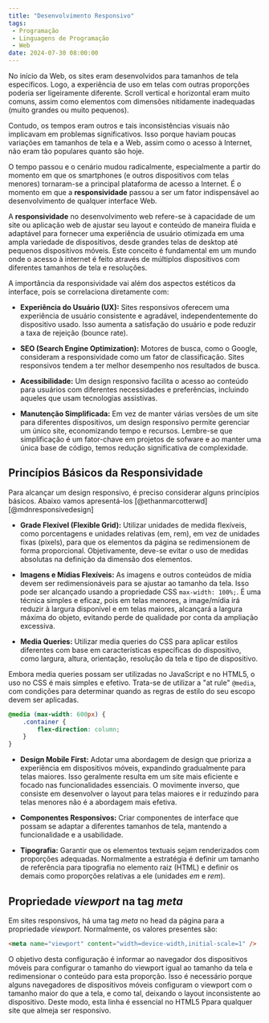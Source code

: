```yaml
---
title: "Desenvolvimento Responsivo"
tags:
 - Programação
 - Linguagens de Programação
 - Web
date: 2024-07-30 08:00:00
---
```


No início da Web, os sites eram desenvolvidos para tamanhos de tela específicos. Logo, a experiência de uso em telas com outras proporções poderia ser ligeiramente diferente. Scroll vertical e horizontal eram muito comuns, assim como elementos com dimensões nitidamente inadequadas (muito grandes ou muito pequenos). 

Contudo, os tempos eram outros e tais inconsistências visuais não implicavam em problemas significativos. Isso porque haviam poucas variações em tamanhos de tela e a Web, assim como o acesso à Internet, não eram tão populares quanto são hoje.


O tempo passou e o cenário mudou radicalmente, especialmente a partir do momento em que os smartphones (e outros dispositivos com telas menores) tornaram-se a principal plataforma de acesso a Internet. É o momento em que a **responsividade** passou a ser um fator indispensável ao desenvolvimento de qualquer interface Web.

A **responsividade** no desenvolvimento web refere-se à capacidade de um site ou aplicação web de ajustar seu layout e conteúdo de maneira fluida e adaptável para fornecer uma experiência de usuário otimizada em uma ampla variedade de dispositivos, desde grandes telas de desktop até pequenos dispositivos móveis. Este conceito é fundamental em um mundo onde o acesso à internet é feito através de múltiplos dispositivos com diferentes tamanhos de tela e resoluções.


A importância da responsividade vai além dos aspectos estéticos da interface, pois se correlaciona diretamente com:


- **Experiência do Usuário (UX):** Sites responsivos oferecem uma experiência de usuário consistente e agradável, independentemente do dispositivo usado. Isso aumenta a satisfação do usuário e pode reduzir a taxa de rejeição (bounce rate).

- **SEO (Search Engine Optimization):** Motores de busca, como o Google, consideram a responsividade como um fator de classificação. Sites responsivos tendem a ter melhor desempenho nos resultados de busca.

- **Acessibilidade:** Um design responsivo facilita o acesso ao conteúdo para usuários com diferentes necessidades e preferências, incluindo aqueles que usam tecnologias assistivas.

- **Manutenção Simplificada:** Em vez de manter várias versões de um site para diferentes dispositivos, um design responsivo permite gerenciar um único site, economizando tempo e recursos. Lembre-se que simplificação é um fator-chave em projetos de sofware e ao manter uma única base de código, temos redução significativa de complexidade.


## Princípios Básicos da Responsividade

Para alcançar um design responsivo, é preciso considerar alguns princípios básicos. Abaixo vamos apresentá-los [@ethanmarcotterwd] [@mdnresponsivedesign]

- **Grade Flexível (Flexible Grid):** Utilizar unidades de medida flexíveis, como porcentagens e unidades relativas (em, rem), em vez de unidades fixas (pixels), para que os elementos da página se redimensionem de forma proporcional. Objetivamente, deve-se evitar o uso de medidas absolutas na definição da dimensão dos elementos.

- **Imagens e Mídias Flexíveis:** As imagens e outros conteúdos de mídia devem ser redimensionáveis para se ajustar ao tamanho da tela. Isso pode ser alcançado usando a propriedade CSS `max-width: 100%;`. É uma técnica simples e eficaz, pois em telas menores, a image/mídia irá reduzir à largura disponível e em telas maiores, alcançará a largura máxima do objeto, evitando perde de qualidade por conta da ampliação excessiva.


- **Media Queries:** Utilizar media queries do CSS para aplicar estilos diferentes com base em características específicas do dispositivo, como largura, altura, orientação, resolução da tela e tipo de dispositivo. 

Embora media queries possam ser utilizadas no JavaScript e no HTML5, o uso no CSS é mais simples e efetivo. Trata-se de utilizar a "at rule" `@media`, com condições para determinar quando as regras de estilo do seu escopo devem ser aplicadas.

   ```css
   @media (max-width: 600px) {
       .container {
           flex-direction: column;
       }
   }
   ```
- **Design Mobile First:** Adotar uma abordagem de design que prioriza a experiência em dispositivos móveis, expandindo gradualmente para telas maiores. Isso geralmente resulta em um site mais eficiente e focado nas funcionalidades essenciais. O movimente inverso, que consiste em desenvolver o layout para telas maiores e ir reduzindo para telas menores não é a abordagem mais efetiva.

- **Componentes Responsivos:** Criar componentes de interface que possam se adaptar a diferentes tamanhos de tela, mantendo a funcionalidade e a usabilidade.

- **Tipografia:** Garantir que os elementos textuais sejam renderizados com proporções adequadas. Normalmente a estratégia é definir um tamanho de referência para tipografia no elemento raiz (HTML) e definir os demais como proporções relativas a ele (unidades *em* e *rem*).


## Propriedade *viewport* na tag *meta*

Em sites responsivos, há uma tag *meta* no head da página para a propriedade *viewport*. Normalmente, os valores presentes são:

```html
<meta name="viewport" content="width=device-width,initial-scale=1" />
```

O objetivo desta configuração é informar ao navegador dos dispositivos móveis para configurar o tamanho do viewport igual ao tamanho da tela e redimensionar o conteúdo para esta proporção. Isso é necessário porque alguns navegadores de dispositivos móveis configuram o viewport com o tamanho maior do que a tela, e como tal, deixando o layout inconsistente ao dispositivo. Deste modo, esta linha é essencial no HTML5 Ppara qualquer site que almeja ser responsivo.
